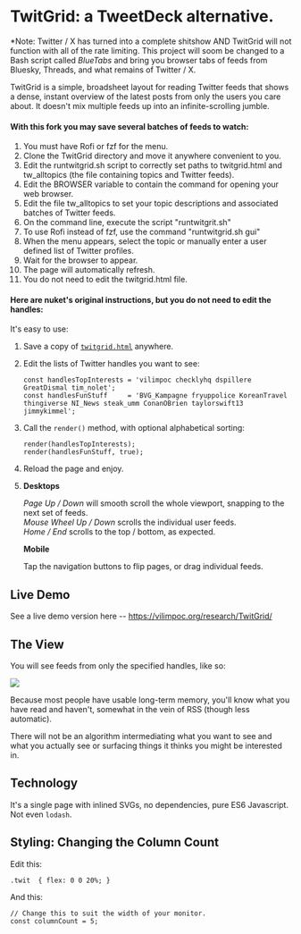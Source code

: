 # TwitGrid: a TweetDeck alternative.

*Note: Twitter / X has turned into a complete shitshow AND TwitGrid will not function with all of the rate limiting.  This project will soom be changed to a Bash script called _BlueTabs_ and bring you browser tabs of feeds from Bluesky, Threads, and what remains of Twitter / X.

TwitGrid is a simple, broadsheet layout for reading Twitter feeds that shows a
dense, instant overview of the latest posts from only the users you care about.
It doesn't mix multiple feeds up into an infinite-scrolling jumble.

#### With this fork you may save several batches of feeds to watch:
1. You must have Rofi or fzf for the menu.
2. Clone the TwitGrid directory and move it anywhere convenient to you.
3. Edit the runtwitgrid.sh script to correctly set paths to twitgrid.html and tw_alltopics (the file containing topics and Twitter feeds).
4. Edit the BROWSER variable to contain the command for opening your web browser.
5. Edit the file tw_alltopics to set your topic descriptions and associated batches of Twitter feeds.
6. On the command line, execute the script "runtwitgrit.sh"
7. To use Rofi instead of fzf, use the command "runtwitgrid.sh gui"
8. When the menu appears, select the topic or manually enter a user defined list of Twitter profiles.
9. Wait for the browser to appear.
10. The page will automatically refresh.
11. You do not need to edit the twitgrid.html file.

#### Here are nuket's original instructions, but you do not need to edit the handles:
It's easy to use:

1. Save a copy of [`twitgrid.html`](https://raw.githubusercontent.com/nuket/TwitGrid/master/twitgrid.html) anywhere.

2. Edit the lists of Twitter handles you want to see:

   ```
   const handlesTopInterests = 'vilimpoc checklyhq dspillere GreatDismal tim_nolet';
   const handlesFunStuff     = 'BVG_Kampagne fryuppolice KoreanTravel thingiverse NI_News steak_umm ConanOBrien taylorswift13 jimmykimmel';
   ```

3. Call the `render()` method, with optional alphabetical sorting:

   ```
   render(handlesTopInterests);
   render(handlesFunStuff, true);
   ```

4. Reload the page and enjoy.

5. **Desktops**

   *Page Up / Down* will smooth scroll the whole viewport, snapping to the next set of feeds.  
   *Mouse Wheel Up / Down* scrolls the individual user feeds.  
   *Home / End* scrolls to the top / bottom, as expected.

   **Mobile**

   Tap the navigation buttons to flip pages, or drag individual feeds.

## Live Demo

See a live demo version here -- https://vilimpoc.org/research/TwitGrid/

## The View

You will see feeds from only the specified handles, like so:

![](twitgrid.apng)

Because most people have usable long-term memory, you'll know what you have read
and haven't, somewhat in the vein of RSS (though less automatic).

There will not be an algorithm intermediating what you want to see and what you
actually see or surfacing things it thinks you might be interested in.

## Technology

It's a single page with inlined SVGs, no dependencies, pure ES6 Javascript. Not
even `lodash`. 

## Styling: Changing the Column Count

Edit this:

```
.twit  { flex: 0 0 20%; }
```

And this:

```
// Change this to suit the width of your monitor.
const columnCount = 5;
```
